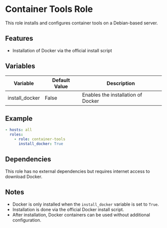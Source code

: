 # Container Tools Role

This role installs and configures container tools on a Debian-based server.

## Features

- Installation of Docker via the official install script

## Variables

| Variable | Default Value | Description |
|----------|---------------|-------------|
| install_docker | False | Enables the installation of Docker |

## Example

```yaml
- hosts: all
  roles:
    - role: container-tools
      install_docker: True
```

## Dependencies

This role has no external dependencies but requires internet access to download Docker.

## Notes

- Docker is only installed when the `install_docker` variable is set to `True`.
- Installation is done via the official Docker install script.
- After installation, Docker containers can be used without additional configuration.